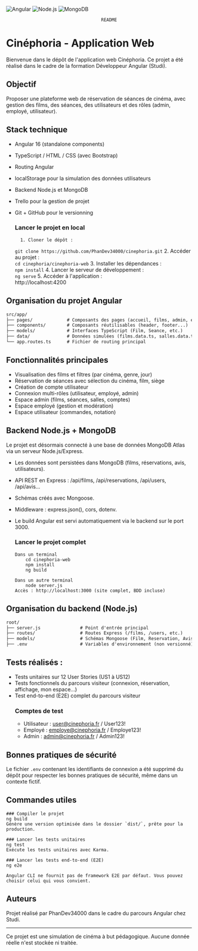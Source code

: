  ![Angular](https://img.shields.io/badge/Angular-16-red)
![Node.js](https://img.shields.io/badge/Node.js-18-green)
![MongoDB](https://img.shields.io/badge/MongoDB-Atlas-brightgreen)

 
                                        README

# Cinéphoria - Application Web
Bienvenue dans le dépôt de l'application web Cinéphoria.
Ce projet a été réalisé dans le cadre de la formation Développeur Angular (Studi).

## Objectif
Proposer une plateforme web de réservation de séances de cinéma, avec gestion des films, des séances, des utilisateurs et des rôles (admin, employé, utilisateur).

## Stack technique    
- Angular 16 (standalone components)
- TypeScript / HTML / CSS (avec Bootstrap)
- Routing Angular
- localStorage pour la simulation des données utilisateurs
- Backend Node.js et MongoDB
- Trello pour la gestion de projet
- Git + GitHub pour le versionning

    ### Lancer le projet en local
        1. Cloner le dépôt :  
   `git clone https://github.com/PhanDev34000/cinephoria.git`
        2. Accéder au projet :  
   `cd cinephoria/cinephoria-web`
        3. Installer les dépendances :  
   `npm install`
        4. Lancer le serveur de développement :  
   `ng serve`
        5. Accéder à l'application :  
   http://localhost:4200

## Organisation du projet Angular
```txt
src/app/
├── pages/             # Composants des pages (accueil, films, admin, etc.)
├── components/        # Composants réutilisables (header, footer...)
├── models/            # Interfaces TypeScript (Film, Seance, etc.)
├── data/              # Données simulées (films.data.ts, salles.data.ts...)
└── app.routes.ts      # Fichier de routing principal
```

## Fonctionnalités principales
-	Visualisation des films et filtres (par cinéma, genre, jour)
-	Réservation de séances avec sélection du cinéma, film, siège
-	Création de compte utilisateur
-	Connexion multi-rôles (utilisateur, employé, admin)
-	Espace admin (films, séances, salles, comptes)
-	Espace employé (gestion et modération)
-	Espace utilisateur (commandes, notation)

## Backend Node.js + MongoDB
Le projet est désormais connecté à une base de données MongoDB Atlas via un serveur Node.js/Express.
-	Les données sont persistées dans MongoDB (films, réservations, avis, utilisateurs).
-	API REST en Express : /api/films, /api/reservations, /api/users, /api/avis...
-	Schémas créés avec Mongoose.
-	Middleware : express.json(), cors, dotenv.
-	Le build Angular est servi automatiquement via le backend sur le port 3000.
	
    ### Lancer le projet complet
        Dans un terminal
            cd cinephoria-web
            npm install
            ng build

        Dans un autre terminal
            node server.js
        Accès : http://localhost:3000 (site complet, BDD incluse)

## Organisation du backend (Node.js)
```txt
root/
├── server.js               # Point d'entrée principal
├── routes/                 # Routes Express (/films, /users, etc.)
├── models/                 # Schémas Mongoose (Film, Reservation, Avis...)
├── .env                    # Variables d'environnement (non versionné)
```
## Tests réalisés :
- Tests unitaires sur 12 User Stories (US1 à US12)
- Tests fonctionnels du parcours visiteur (connexion, réservation, affichage, mon espace...)
- Test end-to-end (E2E) complet du parcours visiteur
    ### Comptes de test
    - Utilisateur : user@cinephoria.fr / User123!
    - Employé : employe@cinephoria.fr / Employe123!
    - Admin : admin@cinephoria.fr / Admin123!

## Bonnes pratiques de sécurité
Le fichier `.env` contenant les identifiants de connexion a été supprimé du dépôt pour respecter les bonnes pratiques de sécurité, même dans un contexte fictif.

## Commandes utiles

    ### Compiler le projet
    ng build
    Génère une version optimisée dans le dossier `dist/`, prête pour la production.

    ### Lancer les tests unitaires
    ng test
    Exécute les tests unitaires avec Karma.

    ### Lancer les tests end-to-end (E2E)
    ng e2e

    Angular CLI ne fournit pas de framework E2E par défaut. Vous pouvez choisir celui qui vous convient.

## Auteurs
Projet réalisé par PhanDev34000 dans le cadre du parcours Angular chez Studi.
________________________________________
Ce projet est une simulation de cinéma à but pédagogique. Aucune donnée réelle n'est stockée ni traitée.

